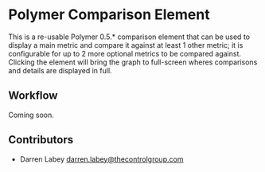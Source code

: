 # Polymer Comparison Element

This is a re-usable Polymer 0.5.* comparison element that can be used to display a main metric and compare it against 
at least 1 other metric; it is configurable for up to 2 more optional metrics to be compared against. Clicking the
element will bring the graph to full-screen wheres comparisons and details are displayed in full.

## Workflow

Coming soon.

## Contributors

* Darren Labey <darren.labey@thecontrolgroup.com>